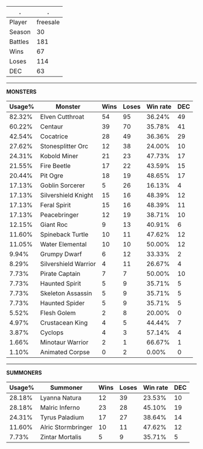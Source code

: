.|.
|-|-
Player|freesale
Season|30
Battles|181
Wins|67
Loses|114
DEC|63

---
**MONSTERS**

Usage%|Monster|Wins|Loses|Win rate|DEC|
-|-|-|-|-|-|
82.32%|Elven Cutthroat|54|95|36.24%|49|
60.22%|Centaur|39|70|35.78%|41|
42.54%|Cocatrice|28|49|36.36%|29|
27.62%|Stonesplitter Orc|12|38|24.00%|10|
24.31%|Kobold Miner|21|23|47.73%|17|
21.55%|Fire Beetle|17|22|43.59%|15|
20.44%|Pit Ogre|18|19|48.65%|17|
17.13%|Goblin Sorcerer|5|26|16.13%|4|
17.13%|Silvershield Knight|15|16|48.39%|12|
17.13%|Feral Spirit|15|16|48.39%|11|
17.13%|Peacebringer|12|19|38.71%|10|
12.15%|Giant Roc|9|13|40.91%|6|
11.60%|Spineback Turtle|10|11|47.62%|12|
11.05%|Water Elemental|10|10|50.00%|12|
9.94%|Grumpy Dwarf|6|12|33.33%|2|
8.29%|Silvershield Warrior|4|11|26.67%|4|
7.73%|Pirate Captain|7|7|50.00%|10|
7.73%|Haunted Spirit|5|9|35.71%|5|
7.73%|Skeleton Assassin|5|9|35.71%|5|
7.73%|Haunted Spider|5|9|35.71%|5|
5.52%|Flesh Golem|2|8|20.00%|0|
4.97%|Crustacean King|4|5|44.44%|7|
3.87%|Cyclops|4|3|57.14%|4|
1.66%|Minotaur Warrior|2|1|66.67%|1|
1.10%|Animated Corpse|0|2|0.00%|0|

---
**SUMMONERS**

Usage%|Summoner|Wins|Loses|Win rate|DEC|
-|-|-|-|-|-|
28.18%|Lyanna Natura|12|39|23.53%|10|
28.18%|Malric Inferno|23|28|45.10%|19|
24.31%|Tyrus Paladium|17|27|38.64%|14|
11.60%|Alric Stormbringer|10|11|47.62%|12|
7.73%|Zintar Mortalis|5|9|35.71%|5|
